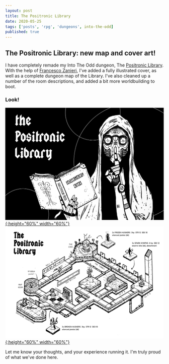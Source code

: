 ```yaml
---
layout: post
title: The Positronic Library
date: 2020-05-25
tags: ['posts', 'rpg', 'dungeons', into-the-odd]
published: true
---
```


## The Positronic Library: new map and cover art!

I have completely remade my Into The Odd dungeon, The [Positronic Library](https://yochaigal.itch.io/the-positronic-library). With the help of [Francesco Zanieri](https://www.instagram.com/licopeoart), I've added a fully illustrated cover, as well as a complete dungeon map of the Library. I've also cleaned up a number of the room descriptions, and added a bit more worldbuilding to boot.

### Look!

[![Alt text](/img/positronic-library/positronic-cover.png "click to embiggen"){:height="60%" width="60%"}](/img/positronic-library/positronic-cover.png) [![Alt text](/img/positronic-library/positronic-map.png "click to embiggen"){:height="60%" width="60%"}](/img/positronic-library/positronic-map.png) 

Let me know your thoughts, and your experience running it. I'm truly proud of what we've done here.
